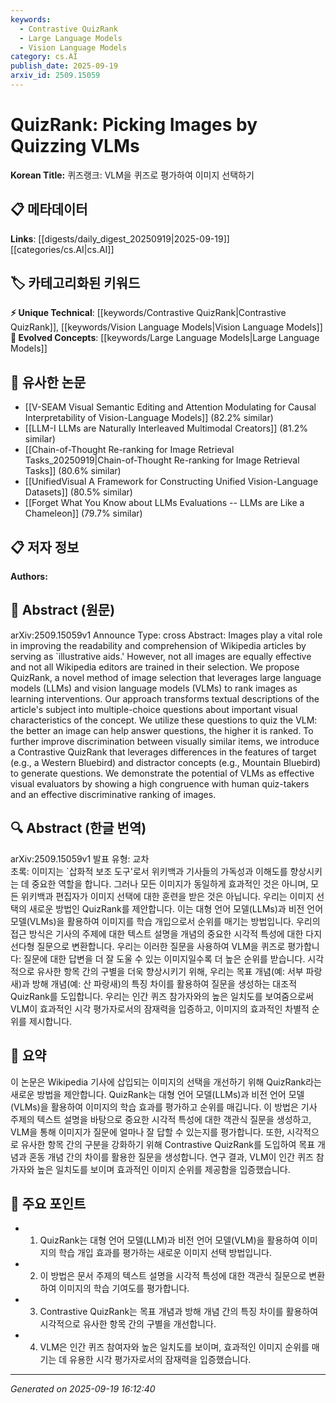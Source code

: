 ```yaml
---
keywords:
  - Contrastive QuizRank
  - Large Language Models
  - Vision Language Models
category: cs.AI
publish_date: 2025-09-19
arxiv_id: 2509.15059
---
```


<!-- KEYWORD_LINKING_METADATA:
{
  "processed_timestamp": "2025-09-22 21:28:19.379901",
  "vocabulary_version": "1.0",
  "selected_keywords": [
    "Contrastive QuizRank",
    "Large Language Models",
    "Vision Language Models"
  ],
  "rejected_keywords": [
    "Computer Vision"
  ],
  "similarity_scores": {
    "Contrastive QuizRank": 0.9,
    "Large Language Models": 0.8,
    "Vision Language Models": 0.85
  },
  "extraction_method": "AI_prompt_based",
  "budget_applied": true
}
-->


# QuizRank: Picking Images by Quizzing VLMs

**Korean Title:** 퀴즈랭크: VLM을 퀴즈로 평가하여 이미지 선택하기

## 📋 메타데이터

**Links**: [[digests/daily_digest_20250919|2025-09-19]]   [[categories/cs.AI|cs.AI]]

## 🏷️ 카테고리화된 키워드
**⚡ Unique Technical**: [[keywords/Contrastive QuizRank|Contrastive QuizRank]], [[keywords/Vision Language Models|Vision Language Models]]
**🚀 Evolved Concepts**: [[keywords/Large Language Models|Large Language Models]]

## 🔗 유사한 논문
- [[V-SEAM Visual Semantic Editing and Attention Modulating for Causal Interpretability of Vision-Language Models]] (82.2% similar)
- [[LLM-I LLMs are Naturally Interleaved Multimodal Creators]] (81.2% similar)
- [[Chain-of-Thought Re-ranking for Image Retrieval Tasks_20250919|Chain-of-Thought Re-ranking for Image Retrieval Tasks]] (80.6% similar)
- [[UnifiedVisual A Framework for Constructing Unified Vision-Language Datasets]] (80.5% similar)
- [[Forget What You Know about LLMs Evaluations -- LLMs are Like a Chameleon]] (79.7% similar)

## 📋 저자 정보

**Authors:** 

## 📄 Abstract (원문)

arXiv:2509.15059v1 Announce Type: cross 
Abstract: Images play a vital role in improving the readability and comprehension of Wikipedia articles by serving as `illustrative aids.' However, not all images are equally effective and not all Wikipedia editors are trained in their selection. We propose QuizRank, a novel method of image selection that leverages large language models (LLMs) and vision language models (VLMs) to rank images as learning interventions. Our approach transforms textual descriptions of the article's subject into multiple-choice questions about important visual characteristics of the concept. We utilize these questions to quiz the VLM: the better an image can help answer questions, the higher it is ranked. To further improve discrimination between visually similar items, we introduce a Contrastive QuizRank that leverages differences in the features of target (e.g., a Western Bluebird) and distractor concepts (e.g., Mountain Bluebird) to generate questions. We demonstrate the potential of VLMs as effective visual evaluators by showing a high congruence with human quiz-takers and an effective discriminative ranking of images.

## 🔍 Abstract (한글 번역)

arXiv:2509.15059v1 발표 유형: 교차  
초록: 이미지는 `삽화적 보조 도구'로서 위키백과 기사들의 가독성과 이해도를 향상시키는 데 중요한 역할을 합니다. 그러나 모든 이미지가 동일하게 효과적인 것은 아니며, 모든 위키백과 편집자가 이미지 선택에 대한 훈련을 받은 것은 아닙니다. 우리는 이미지 선택의 새로운 방법인 QuizRank를 제안합니다. 이는 대형 언어 모델(LLMs)과 비전 언어 모델(VLMs)을 활용하여 이미지를 학습 개입으로서 순위를 매기는 방법입니다. 우리의 접근 방식은 기사의 주제에 대한 텍스트 설명을 개념의 중요한 시각적 특성에 대한 다지선다형 질문으로 변환합니다. 우리는 이러한 질문을 사용하여 VLM을 퀴즈로 평가합니다: 질문에 대한 답변을 더 잘 도울 수 있는 이미지일수록 더 높은 순위를 받습니다. 시각적으로 유사한 항목 간의 구별을 더욱 향상시키기 위해, 우리는 목표 개념(예: 서부 파랑새)과 방해 개념(예: 산 파랑새)의 특징 차이를 활용하여 질문을 생성하는 대조적 QuizRank를 도입합니다. 우리는 인간 퀴즈 참가자와의 높은 일치도를 보여줌으로써 VLM이 효과적인 시각 평가자로서의 잠재력을 입증하고, 이미지의 효과적인 차별적 순위를 제시합니다.

## 📝 요약

이 논문은 Wikipedia 기사에 삽입되는 이미지의 선택을 개선하기 위해 QuizRank라는 새로운 방법을 제안합니다. QuizRank는 대형 언어 모델(LLMs)과 비전 언어 모델(VLMs)을 활용하여 이미지의 학습 효과를 평가하고 순위를 매깁니다. 이 방법은 기사 주제의 텍스트 설명을 바탕으로 중요한 시각적 특성에 대한 객관식 질문을 생성하고, VLM을 통해 이미지가 질문에 얼마나 잘 답할 수 있는지를 평가합니다. 또한, 시각적으로 유사한 항목 간의 구분을 강화하기 위해 Contrastive QuizRank를 도입하여 목표 개념과 혼동 개념 간의 차이를 활용한 질문을 생성합니다. 연구 결과, VLM이 인간 퀴즈 참가자와 높은 일치도를 보이며 효과적인 이미지 순위를 제공함을 입증했습니다.

## 🎯 주요 포인트

- 1. QuizRank는 대형 언어 모델(LLM)과 비전 언어 모델(VLM)을 활용하여 이미지의 학습 개입 효과를 평가하는 새로운 이미지 선택 방법입니다.

- 2. 이 방법은 문서 주제의 텍스트 설명을 시각적 특성에 대한 객관식 질문으로 변환하여 이미지의 학습 기여도를 평가합니다.

- 3. Contrastive QuizRank는 목표 개념과 방해 개념 간의 특징 차이를 활용하여 시각적으로 유사한 항목 간의 구별을 개선합니다.

- 4. VLM은 인간 퀴즈 참여자와 높은 일치도를 보이며, 효과적인 이미지 순위를 매기는 데 유용한 시각 평가자로서의 잠재력을 입증했습니다.

---

*Generated on 2025-09-19 16:12:40*